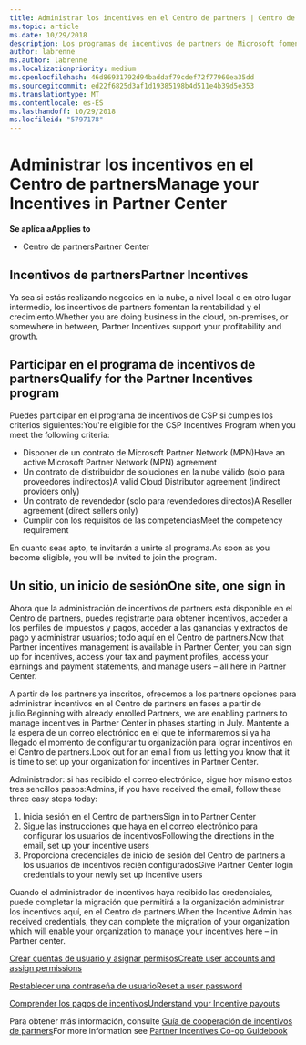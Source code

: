 ```yaml
---
title: Administrar los incentivos en el Centro de partners | Centro de partners
ms.topic: article
ms.date: 10/29/2018
description: Los programas de incentivos de partners de Microsoft fomentan la rentabilidad y el crecimiento
author: labrenne
ms.author: labrenne
ms.localizationpriority: medium
ms.openlocfilehash: 46d86931792d94baddaf79cdef72f77960ea35dd
ms.sourcegitcommit: ed22f6825d3af1d19385198b4d511e4b39d5e353
ms.translationtype: MT
ms.contentlocale: es-ES
ms.lasthandoff: 10/29/2018
ms.locfileid: "5797178"
---
```

# <a name="manage-your-incentives-in-partner-center"></a><span data-ttu-id="4eb22-103">Administrar los incentivos en el Centro de partners</span><span class="sxs-lookup"><span data-stu-id="4eb22-103">Manage your Incentives in Partner Center</span></span> 

**<span data-ttu-id="4eb22-104">Se aplica a</span><span class="sxs-lookup"><span data-stu-id="4eb22-104">Applies to</span></span>**

-  <span data-ttu-id="4eb22-105">Centro de partners</span><span class="sxs-lookup"><span data-stu-id="4eb22-105">Partner Center</span></span>

## <a name="partner-incentives"></a><span data-ttu-id="4eb22-106">Incentivos de partners</span><span class="sxs-lookup"><span data-stu-id="4eb22-106">Partner Incentives</span></span> 

<span data-ttu-id="4eb22-107">Ya sea si estás realizando negocios en la nube, a nivel local o en otro lugar intermedio, los incentivos de partners fomentan la rentabilidad y el crecimiento.</span><span class="sxs-lookup"><span data-stu-id="4eb22-107">Whether you are doing business in the cloud, on-premises, or somewhere in between, Partner Incentives support your profitability and growth.</span></span>

## <a name="qualify-for-the-partner-incentives-program"></a><span data-ttu-id="4eb22-108">Participar en el programa de incentivos de partners</span><span class="sxs-lookup"><span data-stu-id="4eb22-108">Qualify for the Partner Incentives program</span></span>

<span data-ttu-id="4eb22-109">Puedes participar en el programa de incentivos de CSP si cumples los criterios siguientes:</span><span class="sxs-lookup"><span data-stu-id="4eb22-109">You're eligible for the CSP Incentives Program when you meet the following criteria:</span></span>

-   <span data-ttu-id="4eb22-110">Disponer de un contrato de Microsoft Partner Network (MPN)</span><span class="sxs-lookup"><span data-stu-id="4eb22-110">Have an active Microsoft Partner Network (MPN) agreement</span></span> 
-   <span data-ttu-id="4eb22-111">Un contrato de distribuidor de soluciones en la nube válido (solo para proveedores indirectos)</span><span class="sxs-lookup"><span data-stu-id="4eb22-111">A valid Cloud Distributor agreement (indirect providers only)</span></span>
-   <span data-ttu-id="4eb22-112">Un contrato de revendedor (solo para revendedores directos)</span><span class="sxs-lookup"><span data-stu-id="4eb22-112">A Reseller agreement (direct sellers only)</span></span>
-   <span data-ttu-id="4eb22-113">Cumplir con los requisitos de las competencias</span><span class="sxs-lookup"><span data-stu-id="4eb22-113">Meet the competency requirement</span></span>

<span data-ttu-id="4eb22-114">En cuanto seas apto, te invitarán a unirte al programa.</span><span class="sxs-lookup"><span data-stu-id="4eb22-114">As soon as you become eligible, you will be invited to join the program.</span></span>

## <a name="one-site-one-sign-in"></a><span data-ttu-id="4eb22-115">Un sitio, un inicio de sesión</span><span class="sxs-lookup"><span data-stu-id="4eb22-115">One site, one sign in</span></span>

<span data-ttu-id="4eb22-116">Ahora que la administración de incentivos de partners está disponible en el Centro de partners, puedes registrarte para obtener incentivos, acceder a los perfiles de impuestos y pagos, acceder a las ganancias y extractos de pago y administrar usuarios; todo aquí en el Centro de partners.</span><span class="sxs-lookup"><span data-stu-id="4eb22-116">Now that Partner incentives management is available in Partner Center, you can sign up for incentives, access your tax and payment profiles, access your earnings and payment statements, and manage users – all here in Partner Center.</span></span> 

<span data-ttu-id="4eb22-117">A partir de los partners ya inscritos, ofrecemos a los partners opciones para administrar incentivos en el Centro de partners en fases a partir de julio.</span><span class="sxs-lookup"><span data-stu-id="4eb22-117">Beginning with already enrolled Partners, we are enabling partners to manage incentives in Partner Center in phases starting in July.</span></span> <span data-ttu-id="4eb22-118">Mantente a la espera de un correo electrónico en el que te informaremos si ya ha llegado el momento de configurar tu organización para lograr incentivos en el Centro de partners.</span><span class="sxs-lookup"><span data-stu-id="4eb22-118">Look out for an email from us letting you know that it is time to set up your organization for incentives in Partner Center.</span></span> 

<span data-ttu-id="4eb22-119">Administrador: si has recibido el correo electrónico, sigue hoy mismo estos tres sencillos pasos:</span><span class="sxs-lookup"><span data-stu-id="4eb22-119">Admins, if you have received the email, follow these three easy steps today:</span></span>

1.  <span data-ttu-id="4eb22-120">Inicia sesión en el Centro de partners</span><span class="sxs-lookup"><span data-stu-id="4eb22-120">Sign in to Partner Center</span></span> 
2.  <span data-ttu-id="4eb22-121">Sigue las instrucciones que haya en el correo electrónico para configurar los usuarios de incentivos</span><span class="sxs-lookup"><span data-stu-id="4eb22-121">Following the directions in the email, set up your incentive users</span></span> 
3.  <span data-ttu-id="4eb22-122">Proporciona credenciales de inicio de sesión del Centro de partners a los usuarios de incentivos recién configurados</span><span class="sxs-lookup"><span data-stu-id="4eb22-122">Give Partner Center login credentials to your newly set up incentive users</span></span>

<span data-ttu-id="4eb22-123">Cuando el administrador de incentivos haya recibido las credenciales, puede completar la migración que permitirá a la organización administrar los incentivos aquí, en el Centro de partners.</span><span class="sxs-lookup"><span data-stu-id="4eb22-123">When the Incentive Admin has received credentials, they can complete the migration of your organization which will enable your organization to manage your incentives here – in Partner center.</span></span>


[<span data-ttu-id="4eb22-124">Crear cuentas de usuario y asignar permisos</span><span class="sxs-lookup"><span data-stu-id="4eb22-124">Create user accounts and assign permissions</span></span>](create-user-accounts-and-set-permissions.md)

[<span data-ttu-id="4eb22-125">Restablecer una contraseña de usuario</span><span class="sxs-lookup"><span data-stu-id="4eb22-125">Reset a user password</span></span>](reset-a-user-password.md)

[<span data-ttu-id="4eb22-126">Comprender los pagos de incentivos</span><span class="sxs-lookup"><span data-stu-id="4eb22-126">Understand your Incentive payouts</span></span>](understand-incentive-payouts.md)

<span data-ttu-id="4eb22-127">Para obtener más información, consulte [Guía de cooperación de incentivos de partners](https://assets.microsoft.com/coop-guidebook.pdf)</span><span class="sxs-lookup"><span data-stu-id="4eb22-127">For more information see [Partner Incentives Co-op Guidebook](https://assets.microsoft.com/coop-guidebook.pdf)</span></span>
